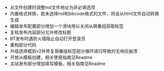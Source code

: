 - 从文件创建时调整md文件地址为非必填选项
- 内置格式转换，若未选择md和bbcode格式的文件，将会从html文件自动转换生成
- 编辑发布配置部分增加一个滑块用以关闭从萌番组获取标签
- 复核发布内容部分允许修改标题
- BT发布时遇防火墙阻止自动打开登录页
- 重构部分代码
- 升级选择框到v2并修复萌番组标签部分循环递归导致的无响应崩溃
- 开放从模板创建，相关使用指南见Readme
- 主站发布部分增加填写模板，相关指南见Readme